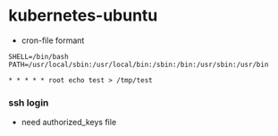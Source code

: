 # kubernetes-ubuntu
- cron-file formant
```
SHELL=/bin/bash
PATH=/usr/local/sbin:/usr/local/bin:/sbin:/bin:/usr/sbin:/usr/bin

* * * * * root echo test > /tmp/test
```
### ssh login
- need authorized_keys file
